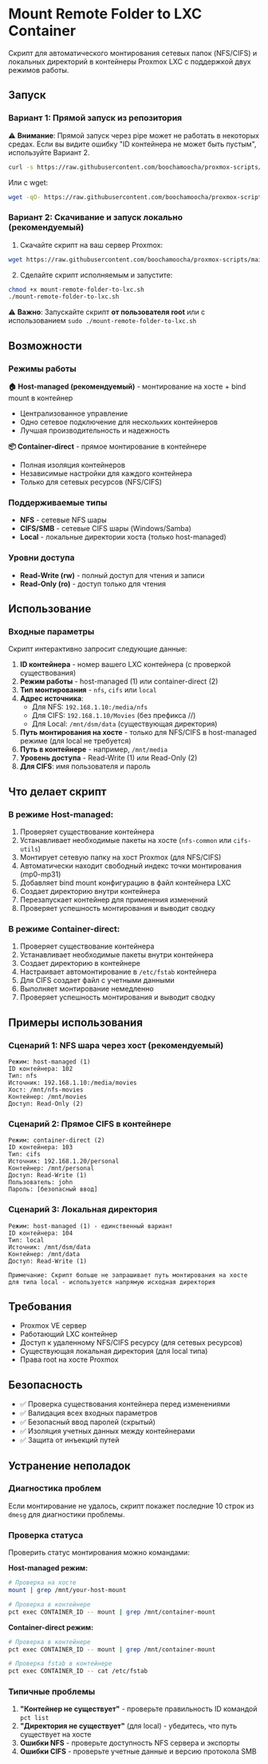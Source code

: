 # Mount Remote Folder to LXC Container

Скрипт для автоматического монтирования сетевых папок (NFS/CIFS) и локальных директорий в контейнеры Proxmox LXC с поддержкой двух режимов работы.

## Запуск

### Вариант 1: Прямой запуск из репозитория

⚠️ **Внимание**: Прямой запуск через pipe может не работать в некоторых средах. Если вы видите ошибку "ID контейнера не может быть пустым", используйте Вариант 2.

```bash
curl -s https://raw.githubusercontent.com/boochamoocha/proxmox-scripts/main/mount-remote-folder-to-lxc/mount-remote-folder-to-lxc.sh | bash
```

Или с wget:
```bash
wget -qO- https://raw.githubusercontent.com/boochamoocha/proxmox-scripts/main/mount-remote-folder-to-lxc/mount-remote-folder-to-lxc.sh | bash
```

### Вариант 2: Скачивание и запуск локально (рекомендуемый)

1. Скачайте скрипт на ваш сервер Proxmox:
```bash
wget https://raw.githubusercontent.com/boochamoocha/proxmox-scripts/main/mount-remote-folder-to-lxc/mount-remote-folder-to-lxc.sh
```

2. Сделайте скрипт исполняемым и запустите:
```bash
chmod +x mount-remote-folder-to-lxc.sh
./mount-remote-folder-to-lxc.sh
```

⚠️ **Важно**: Запускайте скрипт **от пользователя root** или с использованием `sudo ./mount-remote-folder-to-lxc.sh`

## Возможности

### Режимы работы

**🏠 Host-managed (рекомендуемый)** - монтирование на хосте + bind mount в контейнер
- Централизованное управление
- Одно сетевое подключение для нескольких контейнеров  
- Лучшая производительность и надежность

**📦 Container-direct** - прямое монтирование в контейнере
- Полная изоляция контейнеров
- Независимые настройки для каждого контейнера
- Только для сетевых ресурсов (NFS/CIFS)

### Поддерживаемые типы

- **NFS** - сетевые NFS шары
- **CIFS/SMB** - сетевые CIFS шары (Windows/Samba)
- **Local** - локальные директории хоста (только host-managed)

### Уровни доступа

- **Read-Write (rw)** - полный доступ для чтения и записи
- **Read-Only (ro)** - доступ только для чтения

## Использование

### Входные параметры

Скрипт интерактивно запросит следующие данные:

1. **ID контейнера** - номер вашего LXC контейнера (с проверкой существования)
2. **Режим работы** - host-managed (1) или container-direct (2)
3. **Тип монтирования** - `nfs`, `cifs` или `local`
4. **Адрес источника**:
   - Для NFS: `192.168.1.10:/media/nfs`
   - Для CIFS: `192.168.1.10/Movies` (без префикса //)
   - Для Local: `/mnt/dsm/data` (существующая директория)
5. **Путь монтирования на хосте** - только для NFS/CIFS в host-managed режиме (для local не требуется)
6. **Путь в контейнере** - например, `/mnt/media`
7. **Уровень доступа** - Read-Write (1) или Read-Only (2)
8. **Для CIFS**: имя пользователя и пароль

## Что делает скрипт

### В режиме Host-managed:
1. Проверяет существование контейнера
2. Устанавливает необходимые пакеты на хосте (`nfs-common` или `cifs-utils`)
3. Монтирует сетевую папку на хост Proxmox (для NFS/CIFS)
4. Автоматически находит свободный индекс точки монтирования (mp0-mp31)
5. Добавляет bind mount конфигурацию в файл контейнера LXC
6. Создает директорию внутри контейнера
7. Перезапускает контейнер для применения изменений
8. Проверяет успешность монтирования и выводит сводку

### В режиме Container-direct:
1. Проверяет существование контейнера
2. Устанавливает необходимые пакеты внутри контейнера
3. Создает директорию в контейнере
4. Настраивает автомонтирование в `/etc/fstab` контейнера
5. Для CIFS создает файл с учетными данными
6. Выполняет монтирование немедленно
7. Проверяет успешность монтирования и выводит сводку

## Примеры использования

### Сценарий 1: NFS шара через хост (рекомендуемый)
```
Режим: host-managed (1)
ID контейнера: 102
Тип: nfs
Источник: 192.168.1.10:/media/movies
Хост: /mnt/nfs-movies
Контейнер: /mnt/movies
Доступ: Read-Only (2)
```

### Сценарий 2: Прямое CIFS в контейнере
```
Режим: container-direct (2)
ID контейнера: 103
Тип: cifs
Источник: 192.168.1.20/personal
Контейнер: /mnt/personal
Доступ: Read-Write (1)
Пользователь: john
Пароль: [безопасный ввод]
```

### Сценарий 3: Локальная директория
```
Режим: host-managed (1) - единственный вариант
ID контейнера: 104
Тип: local
Источник: /mnt/dsm/data
Контейнер: /mnt/data
Доступ: Read-Write (1)

Примечание: Скрипт больше не запрашивает путь монтирования на хосте
для типа local - используется напрямую исходная директория
```

## Требования

- Proxmox VE сервер
- Работающий LXC контейнер
- Доступ к удаленному NFS/CIFS ресурсу (для сетевых ресурсов)
- Существующая локальная директория (для local типа)
- Права root на хосте Proxmox

## Безопасность

- ✅ Проверка существования контейнера перед изменениями
- ✅ Валидация всех входных параметров
- ✅ Безопасный ввод паролей (скрытый)
- ✅ Изоляция учетных данных между контейнерами
- ✅ Защита от инъекций путей

## Устранение неполадок

### Диагностика проблем
Если монтирование не удалось, скрипт покажет последние 10 строк из `dmesg` для диагностики проблемы.

### Проверка статуса
Проверить статус монтирования можно командами:

**Host-managed режим:**
```bash
# Проверка на хосте
mount | grep /mnt/your-host-mount

# Проверка в контейнере
pct exec CONTAINER_ID -- mount | grep /mnt/container-mount
```

**Container-direct режим:**
```bash
# Проверка в контейнере
pct exec CONTAINER_ID -- mount | grep /mnt/container-mount

# Проверка fstab в контейнере
pct exec CONTAINER_ID -- cat /etc/fstab
```

### Типичные проблемы

1. **"Контейнер не существует"** - проверьте правильность ID командой `pct list`
2. **"Директория не существует"** (для local) - убедитесь, что путь существует на хосте
3. **Ошибки NFS** - проверьте доступность NFS сервера и экспорты
4. **Ошибки CIFS** - проверьте учетные данные и версию протокола SMB